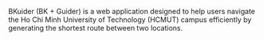 BKuider (BK + Guider) is a web application designed to help users navigate the Ho Chi Minh University of Technology (HCMUT) campus efficiently by generating the shortest route between two locations.
